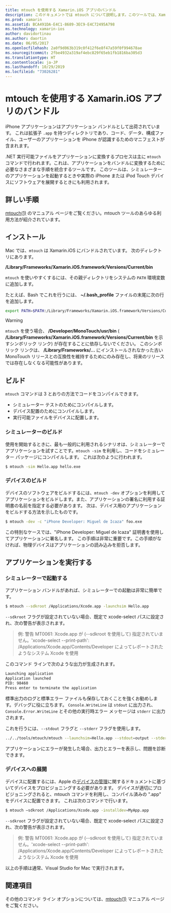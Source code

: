 ```yaml
---
title: mtouch を使用する Xamarin.iOS アプリのバンドル
description: このドキュメントでは mtouch について説明します。このツールでは、Xamarin.iOS アプリケーションのバンドルへの変換、シミュレーターでの起動、および物理デバイスへの展開に必要な多くの手順を実行します。
ms.prod: xamarin
ms.assetid: BCA491DA-E4C1-8689-3EC9-E4C72495A798
ms.technology: xamarin-ios
author: davidortinau
ms.author: daortin
ms.date: 06/05/2017
ms.openlocfilehash: 2a0f9d063b319c0f412f6e8f47a59f0f994678ae
ms.sourcegitcommit: 2fbe4932a319af4ebc829f65eb1fb1816ba305d3
ms.translationtype: HT
ms.contentlocale: ja-JP
ms.lasthandoff: 10/29/2019
ms.locfileid: "73026281"
---
```

# <a name="using-mtouch-to-bundle-xamarinios-apps"></a>mtouch を使用する Xamarin.iOS アプリのバンドル

iPhone アプリケーションはアプリケーション バンドルとして出荷されています。 これは拡張子 `.app` を持つディレクトリであり、コード、データ、構成ファイル、ユーザーのアプリケーションを iPhone が認識するためのマニフェストが含まれます。

.NET 実行可能ファイルをアプリケーションに変換するプロセスは主に `mtouch` コマンドで行われます。これは、アプリケーションをバンドルに変換するために必要なさまざまな手順を統合するツールです。 このツールは、シミュレーターのアプリケーションを起動するときや実際の iPhone または iPod Touch デバイスにソフトウェアを展開するときにも利用されます。

## <a name="detailed-instructions"></a>詳しい手順

[mtouch(1)](http://docs.go-mono.com/?link=man%3amtouch(1)) のマニュアル ページをご覧ください。mtouch ツールのあらゆる利用方法が紹介されています。

## <a name="installation"></a>インストール

Mac では、`mtouch` は Xamarin.iOS にバンドルされています。 次のディレクトリにあります。

**/Library/Frameworks/Xamarin.iOS.framework/Versions/Current/bin**

`mtouch` を使いやすくするには、その親ディレクトリをシステムの `PATH` 環境変数に追加します。  

たとえば、Bash でこれを行うには、 **~/.bash_profile** ファイルの末尾に次の行を追加します。

```bash
export PATH=$PATH:/Library/Frameworks/Xamarin.iOS.framework/Versions/Current/bin
```

> [!WARNING]
> `mtouch` を使う場合、 **/Developer/MonoTouch/usr/bin** ( **/Library/Frameworks/Xamarin.iOS.framework/Versions/Current/bin** を示すシンボリック リンク) が存在することに依存しないでください。 このシンボリック リンクは、 **/Library/Frameworks/...** にインストールされなかった古い MonoTouch リリースとの互換性を維持するためにのみ存在し、将来のリリースでは存在しなくなる可能性があります。

## <a name="building"></a>ビルド

`mtouch` コマンドは 3 とおりの方法でコードをコンパイルできます。

- シミュレーター テストのためにコンパイルします。
- デバイス配置のためにコンパイルします。
- 実行可能ファイルをデバイスに配置します。

### <a name="building-for-the-simulator"></a>シミュレーターのビルド

使用を開始するときに、最も一般的に利用されるシナリオは、シミュレーターでアプリケーションを試すことです。`mtouch -sim` を利用し、コードをシミュレーター パッケージにコンパイルします。 これは次のように行われます。

```bash
$ mtouch -sim Hello.app hello.exe
```

### <a name="building-for-the-device"></a>デバイスのビルド

デバイスのソフトウェアをビルドするには、`mtouch -dev` オプションを利用してアプリケーションをビルドします。また、アプリケーションの署名に利用する証明書の名前を指定する必要があります。 次は、デバイス用のアプリケーションをビルドする方法を示したものです。

```bash
$ mtouch -dev -c "iPhone Developer: Miguel de Icaza" foo.exe
```

この特別なケースでは、"iPhone Developer: Miguel de Icaza" 証明書を使用してアプリケーションに署名します。 この手順は非常に重要です。この手順がなければ、物理デバイスはアプリケーションの読み込みを拒否します。

 <a name="Running_your_Application" />

## <a name="running-your-application"></a>アプリケーションを実行する

### <a name="launching-on-the-simulator"></a>シミュレーターで起動する

アプリケーション バンドルがあれば、シミュレーターでの起動は非常に簡単です。

```bash
$ mtouch --sdkroot /Applications/Xcode.app -launchsim Hello.app 
```

`--sdkroot` フラグが設定されていない場合、既定で xcode-select パスに設定され、次の警告が表示されます。

> 例: 警告 MT0061: Xcode.app が (--sdkroot を使用して) 指定されていません。'xcode-select --print-path': /Applications/Xcode.app/Contents/Developer によってレポートされたようなシステム Xcode を使用 

このコマンド ラインで次のような出力が生成されます。

```bash
Launching application
Application launched
PID: 98460
Press enter to terminate the application
```

標準出力のログと標準エラー ファイルも保存しておくことを強くお勧めします。デバッグに役に立ちます。 `Console.WriteLine` は `stdout` に出力され、`Console.Error.WriteLine` とその他の実行時エラー メッセージは `stderr` に出力されます。

これを行うには、`--stdout` フラグと `--stderr` フラグを使用します。

```bash
../../tools/mtouch/mtouch --launchsim=Hello.app --stdout=output --stderr=error
```

アプリケーションにエラーが発生した場合、出力とエラーを表示し、問題を診断できます。

### <a name="deploying-to-a-device"></a>デバイスへの展開

デバイスに配置するには、Apple の[デバイスの管理](https://developer.apple.com/library/ios/#documentation/Xcode/Conceptual/ios_development_workflow/00-About_the_iOS_Application_Development_Workflow/introduction.html)に関するドキュメントに基づいてデバイスをプロビジョニングする必要があります。 デバイスが適切にプロビジョニングされると、mtouch コマンドを利用し、コンパイル済みの ".app" をデバイスに配置できます。 これは次のコマンドで行います。

```bash
$ mtouch —sdkroot /Applications/Xcode.app -installdev=MyApp.app
```

`--sdkroot` フラグが設定されていない場合、既定で xcode-select パスに設定され、次の警告が表示されます。

> 例: 警告 MT0061: Xcode.app が (--sdkroot を使用して) 指定されていません。'xcode-select --print-path': /Applications/Xcode.app/Contents/Developer によってレポートされたようなシステム Xcode を使用 

以上の手順は通常、Visual Studio for Mac で実行されます。

## <a name="reference"></a>関連項目

その他のコマンド ライン オプションについては、[mtouch(1)](http://docs.go-mono.com/?link=man%3amtouch(1)) マニュアル ページをご覧ください。

